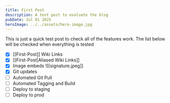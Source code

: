 ```yaml
---
title: First Post
description: A test post to evaluate the blog
pubDate: Jul 01 2025
heroImage: ../../assets/hero-image.jpg
---
```

This is just a quick test post to check all of the features work. The list below will be checked when everything is tested

- [x] [[First-Post]] Wiki Links
- [x] [[First-Post|Aliased Wiki Links]]
- [x] Image embeds ![[signature.jpeg]]
- [x] Git updates
- [ ] Automated Git Pull
- [ ] Automated Tagging and Build
- [ ] Deploy to staging
- [ ] Deploy to prod